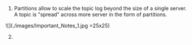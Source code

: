 1. Partitions allow to scale the topic log beyond the size of a single server. A topic is "spread" across more server
in the form of partitions.

![](./images/Important_Notes_1.jpg =25x25)

2.   
